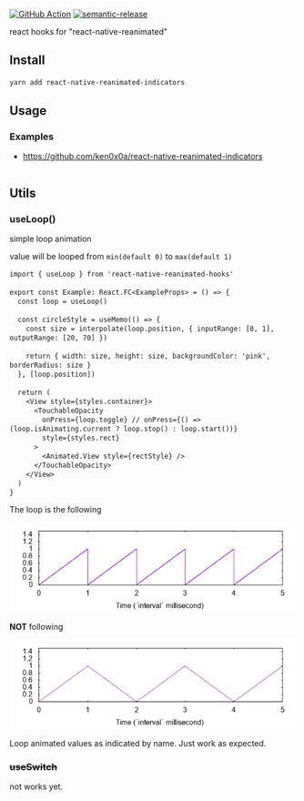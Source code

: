 [![GitHub Action](https://github.com/ken0x0a/react-native-reanimated-hooks/actions/workflows/publish.yml/badge.svg)](https://github.com/ken0x0a/react-native-reanimated-hooks/actions)
[![semantic-release](https://img.shields.io/badge/%20%20%F0%9F%93%A6%F0%9F%9A%80-semantic--release-e10079.svg)](https://github.com/semantic-release/semantic-release)

react hooks for "react-native-reanimated"


## Install

```sh
yarn add react-native-reanimated-indicators
```

## Usage

### Examples

- https://github.com/ken0x0a/react-native-reanimated-indicators

```tsx
```

## Utils

### useLoop()

simple loop animation 

value will be looped from `min(default 0)` to `max(default 1)`

```tsx
import { useLoop } from 'react-native-reanimated-hooks'

export const Example: React.FC<ExampleProps> = () => {
  const loop = useLoop()

  const circleStyle = useMemo(() => {
    const size = interpolate(loop.position, { inputRange: [0, 1], outputRange: [20, 70] })

    return { width: size, height: size, backgroundColor: 'pink', borderRadius: size }
  }, [loop.position])

  return (
    <View style={styles.container}>
      <TouchableOpacity
        onPress={loop.toggle} // onPress={() => (loop.isAnimating.current ? loop.stop() : loop.start())}
        style={styles.rect}
      >
        <Animated.View style={rectStyle} />
      </TouchableOpacity>
    </View>
  )
}
```

The loop is the following

![this](./docs/assets/this.gif)

**NOT** following

![not-this](./docs/assets/not-this.gif)

Loop animated values as indicated by name.
Just work as expected.

### ~~useSwitch~~

not works yet.

